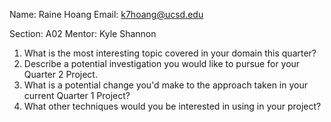 Name: Raine Hoang
Email: k7hoang@ucsd.edu

Section: A02
Mentor: Kyle Shannon

1. What is the most interesting topic covered in your domain this quarter?
2. Describe a potential investigation you would like to pursue for your Quarter 2 Project.
3. What is a potential change you'd make to the approach taken in your current Quarter 1 Project?
4. What other techniques would you be interested in using in your project?